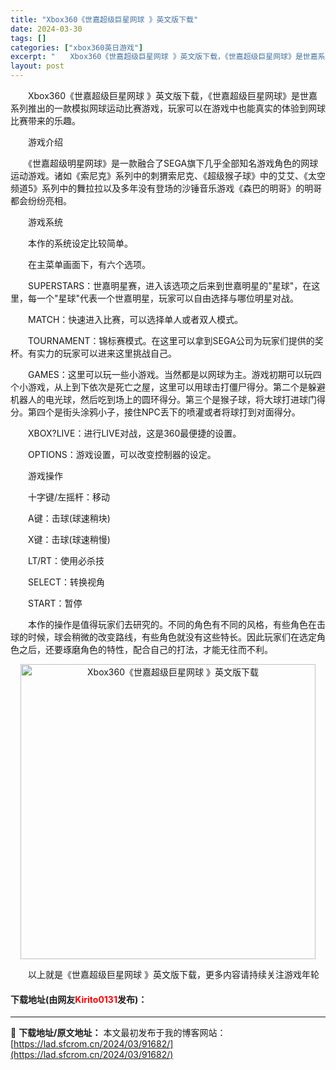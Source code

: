 ```yaml
---
title: "Xbox360《世嘉超级巨星网球 》英文版下载"
date: 2024-03-30
tags: []
categories: ["xbox360英日游戏"]
excerpt: "　　Xbox360《世嘉超级巨星网球 》英文版下载，《世嘉超级巨星网球》是世嘉系列推出的一款模拟网球运动比赛游戏，玩家可以在游戏中也能真实的体验到网球比赛带来的乐趣。 　　游戏介绍 　　《世嘉超级明星网球》是一款融合了SEGA旗下几乎全部知名游戏角色的网球运动游戏。诸如《索尼克》系列中的刺猬索尼克、&hellip;"
layout: post
---
```


 <p>　　Xbox360《世嘉超级巨星网球 》英文版下载，《世嘉超级巨星网球》是世嘉系列推出的一款模拟网球运动比赛游戏，玩家可以在游戏中也能真实的体验到网球比赛带来的乐趣。</p> <p>　　游戏介绍</p> <p>　　《世嘉超级明星网球》是一款融合了SEGA旗下几乎全部知名游戏角色的网球运动游戏。诸如《索尼克》系列中的刺猬索尼克、《超级猴子球》中的艾艾、《太空频道5》系列中的舞拉拉以及多年没有登场的沙锤音乐游戏《森巴的明哥》的明哥都会纷纷亮相。</p> <p>　　游戏系统</p> <p>　　本作的系统设定比较简单。</p> <p>　　在主菜单画面下，有六个选项。</p> <p>　　SUPERSTARS：世嘉明星赛，进入该选项之后来到世嘉明星的&quot;星球&quot;，在这里，每一个&quot;星球&quot;代表一个世嘉明星，玩家可以自由选择与哪位明星对战。</p> <p>　　MATCH：快速进入比赛，可以选择单人或者双人模式。</p> <p>　　TOURNAMENT：锦标赛模式。在这里可以拿到SEGA公司为玩家们提供的奖杯。有实力的玩家可以进来这里挑战自己。</p> <p>　　GAMES：这里可以玩一些小游戏。当然都是以网球为主。游戏初期可以玩四个小游戏，从上到下依次是死亡之屋，这里可以用球击打僵尸得分。第二个是躲避机器人的电光球，然后吃到场上的圆环得分。第三个是猴子球，将大球打进球门得分。第四个是街头涂鸦小子，接住NPC丢下的喷灌或者将球打到对面得分。</p> <p>　　XBOX?LIVE：进行LIVE对战，这是360最便捷的设置。</p> <p>　　OPTIONS：游戏设置，可以改变控制器的设定。</p> <p>　　游戏操作</p> <p>　　十字键/左摇杆：移动</p> <p>　　A键：击球(球速稍块)</p> <p>　　X键：击球(球速稍慢)</p> <p>　　LT/RT：使用必杀技</p> <p>　　SELECT：转换视角</p> <p>　　START：暂停</p> <p>　　本作的操作是值得玩家们去研究的。不同的角色有不同的风格，有些角色在击球的时候，球会稍微的改变路线，有些角色就没有这些特长。因此玩家们在选定角色之后，还要琢磨角色的特性，配合自己的打法，才能无往而不利。</p> <p align="center"><img align="" border="0" src="https://lad.sfcrom.cn/wp-content/uploads/2024/03/20240330_6607d387aec2b.jpg" width="472" alt="Xbox360《世嘉超级巨星网球 》英文版下载" /></p> <p>　　以上就是《世嘉超级巨星网球 》英文版下载，更多内容请持续关注游戏年轮</p> <p><h4>下载地址(由网友<font color="red">Kirito0131</font>发布)：</h4></p> 

---
📖 **下载地址/原文地址：** 本文最初发布于我的博客网站：[https://lad.sfcrom.cn/2024/03/91682/](https://lad.sfcrom.cn/2024/03/91682/)
